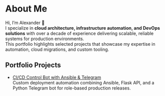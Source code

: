 # About Me

Hi, I’m Alexander 👋  
I specialize in **cloud architecture, infrastructure automation, and DevOps solutions** with over a decade of experience delivering scalable, reliable systems for production environments.  
This portfolio highlights selected projects that showcase my expertise in automation, cloud migrations, and custom tooling.  

## Portfolio Projects

- [CI/CD Control Bot with Ansible & Telegram](./bots/ci-cd-bot.md)  
  Custom deployment automation combining Ansible, Flask API, and a Python Telegram bot for role-based production releases.  

<!-- Add more projects as you expand -->
